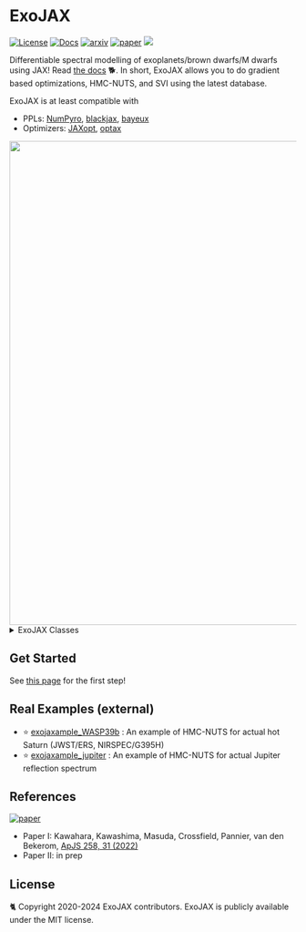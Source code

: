 # ExoJAX
 [![License](https://img.shields.io/github/license/HajimeKawahara/exojax)](https://github.com/HajimeKawahara/exojax/blob/develop/LICENSE)
 [![Docs](https://img.shields.io/badge/docs-exojax-brightgreen)](http://secondearths.sakura.ne.jp/exojax/)
 [![arxiv](https://img.shields.io/badge/arxiv-2105.14782-blue)](http://arxiv.org/abs/2105.14782)
 [![paper](https://img.shields.io/badge/paper-ApJS_258_31_(2022)-orange)](https://iopscience.iop.org/article/10.3847/1538-4365/ac3b4d) 
 <a href="https://codeclimate.com/github/HajimeKawahara/exojax/maintainability"><img src="https://api.codeclimate.com/v1/badges/97c5e8835f3ef9c4ad7c/maintainability" /></a>

Differentiable spectral modelling of exoplanets/brown dwarfs/M dwarfs using JAX!
Read [the docs](http://secondearths.sakura.ne.jp/exojax/develop) 🐕. 
In short, ExoJAX allows you to do gradient based optimizations, HMC-NUTS, and SVI using the latest database.

ExoJAX is at least compatible with

- PPLs: [NumPyro](https://github.com/pyro-ppl/numpyro), [blackjax](https://github.com/blackjax-devs/blackjax), [bayeux](https://github.com/jax-ml/bayeux) 
- Optimizers: [JAXopt](https://github.com/google/jaxopt), [optax](https://github.com/google-deepmind/optax)

<img src="https://github.com/user-attachments/assets/70d4291b-f818-4204-ab96-b3bd6c99c48f" Titie="exojax" Width=850px>

<details><summary>ExoJAX Classes</summary>

- Databases: *db (mdb: molecular, adb: atomic, cdb:continuum, pdb: particulates)
- Opacity Calculators: opa  (Voigt profile, CIA, Mie, Rayleigh scattering etc)
- Atmospheric Radiative Transfer: art (emission w, w/o scattering, refelction, transmission)
- Spectral Operator: sop (planet rotation, instrumental boradening)
- Atompsheric Microphysics: amp (clouds etc)

</details>

## Get Started 

See [this page](http://secondearths.sakura.ne.jp/exojax/develop/tutorials/get_started.html) for the first step!

## Real Examples (external)

- :star: [exojaxample_WASP39b](https://github.com/sh-tada/exojaxample_WASP39b) : An example of HMC-NUTS for actual hot Saturn (JWST/ERS, NIRSPEC/G395H)
- :star: [exojaxample_jupiter](https://github.com/HajimeKawahara/exojaxample_jupiter) : An example of HMC-NUTS for actual Jupiter reflection spectrum


## References
[![paper](https://img.shields.io/badge/paper_I-ApJS_258_31_(2022)-orange)](https://iopscience.iop.org/article/10.3847/1538-4365/ac3b4d) 

- Paper I: Kawahara, Kawashima, Masuda, Crossfield, Pannier, van den Bekerom, [ApJS 258, 31 (2022)](https://iopscience.iop.org/article/10.3847/1538-4365/ac3b4d)
- Paper II: in prep



## License

🐈 Copyright 2020-2024 ExoJAX contributors. ExoJAX is publicly available under the MIT license.
